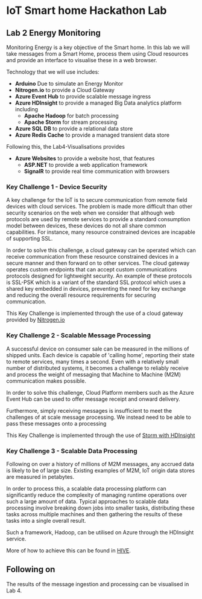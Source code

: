 # IoT Smart home Hackathon Lab #

## Lab 2 Energy Monitoring ##

Monitoring Energy is a key objective of the Smart home. In this lab we will take messages from a Smart Home, process them using Cloud resources and provide an interface to visualise these in a web browser.

Technology that we will use includes:

- **Arduino** Due to simulate an Energy Monitor
- **Nitrogen.io** to provide a Cloud Gateway
- **Azure Event Hub** to provide scalable message ingress
- **Azure HDInsight** to provide a managed Big Data analytics platform including
	- **Apache Hadoop** for batch processing
	- **Apache Storm** for stream processing
- **Azure SQL DB** to provide a relational data store
- **Azure Redis Cache** to provide a managed transient data store

Following this, the Lab4-Visualisations provides

- **Azure Websites** to provide a website host, that features
	- **ASP.NET** to provide a web application framework 
	- **SignalR** to provide real time communication with browsers

### Key Challenge 1 - Device Security ###

A key challenge for the IoT is to secure communication from remote field devices with cloud services. The problem is made more difficult than other security scenarios on the web when we consider that although web protocols are used by remote services to provide a standard consumption model between devices, these devices do not all share common capabilities. For instance, many resource constrained devices are incapable of supporting SSL.

In order to solve this challenge, a cloud gateway can be operated which can receive communication from these resource constrained devices in a secure manner and then forward on to other services. The cloud gateway operates custom endpoints that can accept custom communications protocols designed for lightweight security. An example of these protocols is SSL-PSK which is a variant of the standard SSL protocol which uses a shared key embedded in devices, preventing the need for key exchange and reducing the overall resource requirements for securing communication.

This Key Challenge is implemented through the use of a cloud gateway provided by [Nitrogen.io](Nitrogen.md)

### Key Challenge 2 - Scalable Message Processing ###

A successful device on consumer sale can be measured in the millions of shipped units. Each device is capable of 'calling home', reporting their state to remote services, many times a second. Even with a relatively small number of distributed systems, it becomes a challenge to reliably receive and process the weight of messaging that Machine to Machine (M2M) communication makes possible. 

In order to solve this challenge, Cloud Platform members such as the Azure Event Hub can be used to offer message receipt and onward delivery. 

Furthermore, simply receiving messages is insufficient to meet the challenges of at scale message processing. We instead need to be able to pass these messages onto a processing 

This Key Challenge is implemented through the use of [Storm with HDInsight](README-STORM.md)

### Key Challenge 3 - Scalable Data Processing 

Following on over a history of millions of M2M messages, any accrued data is likely to be of large size. Existing examples of M2M, IoT origin data stores are measured in petabytes. 

In order to process this, a scalable data processing platform can significantly reduce the complexity of managing runtime operations over such a large amount of data. Typical approaches to scalable data processing involve breaking down jobs into smaller tasks, distributing these tasks across multiple machines and then gathering the results of these tasks into a single overall result.

Such a framework, Hadoop, can be utilised on Azure through the HDInsight service. 

More of how to achieve this can be found in [HIVE](HIVE.md).

## Following on ##

The results of the message ingestion and processing can be visualised in Lab 4.
